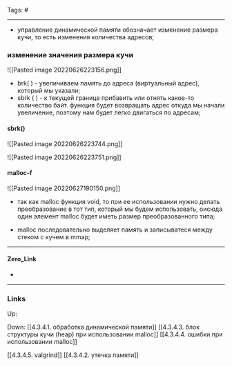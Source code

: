 Tags: #
***

- управление динамической памяти обозначает изменение размера кучи, то есть изменения количества адресов;

### изменение значения размера кучи
![[Pasted image 20220626223156.png]]

- brk( ) - увеличиваем память до адреса (виртуальный адрес), который мы указали;
- sbrk ( ) - к текущей границе прибавить или отнять какое-то количество байт. функция будет возвращать адрес откуда мы начали увеличение, поэтому нам будет легко двигаться по адресам;

#### sbrk()

![[Pasted image 20220626223744.png]]

![[Pasted image 20220626223751.png]]

#### malloc-f

![[Pasted image 20220627190150.png]]
- так как malloc функция void, то при ее использовании нужно делать преобразование в тот тип, который мы будем использовать, оисюда один элемент malloc будет иметь размер преобразованного типа;

- malloc последовательно выделяет память и записыватеся между стеком с кучем в mmap; 

***
#### Zero_Link
- 
***
### Links
Up:

Down:
[[4.3.4.1. обработка динамической памяти]]
[[4.3.4.3. блок структуры кучи (heap) при использовании malloc]]
[[4.3.4.4. ошибки при использовании malloc]]

[[4.3.4.5. valgrind]]
[[4.3.4.2. утечка памяти]]


